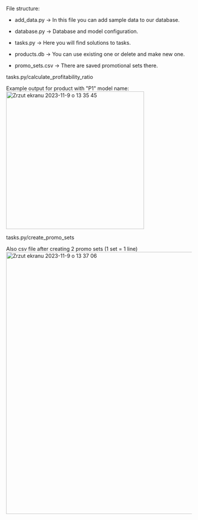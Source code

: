 File structure:
- add_data.py -> In this file you can add sample data to our database.
- database.py -> Database and model configuration.
- tasks.py -> Here you will find solutions to tasks.

- products.db -> You can use existing one or delete and make new one.
- promo_sets.csv -> There are saved promotional sets there.


tasks.py/calculate_profitability_ratio

Example output for product with "P1" model name:
<img width="374" alt="Zrzut ekranu 2023-11-9 o 13 35 45" src="https://github.com/paweljass/database_tasks/assets/94719472/3c9eb744-453e-4d10-a38a-4227bb04fdc2">

tasks.py/create_promo_sets

Also csv file after creating 2 promo sets (1 set = 1 line)
<img width="712" alt="Zrzut ekranu 2023-11-9 o 13 37 06" src="https://github.com/paweljass/database_tasks/assets/94719472/e31e123a-4394-43d3-92ae-e22270bf996b">
